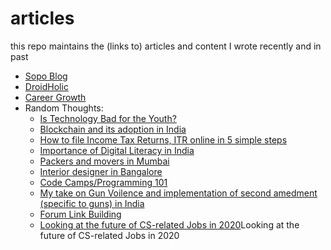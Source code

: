 # articles
this repo maintains the (links to) articles and content I wrote recently and in past

- [Sopo Blog](http://sopo.io/blog)
- [DroidHolic](http://droidholic.com/author/sambhavj)
- [Career Growth](http://crrgrowth.com/author/sambhav/)
- Random Thoughts:
  - [Is Technology Bad for the Youth?](https://docs.google.com/document/d/1RFoIwPYuyKqqIDYfGAV7cnGjxQHUWg5S3NtNlB3qJ6U/edit?usp=sharing)
  - [Blockchain and its adoption in India](https://docs.google.com/document/d/1Z9V9exMzfDWQ-s7EpaaRXYRbaM0w265HfSfw_k6S3Ik/edit?usp=sharing)
  - [How to file Income Tax Returns, ITR online in 5 simple steps](https://docs.google.com/document/d/12peqj1xgWWHIPk51o-dlj9AchF_utUvtPdqDCmvae0Q/edit?usp=sharing)
  - [Importance of Digital Literacy in India](https://docs.google.com/document/d/1MW9bje3CtPLBVxofL833TeKQtqtUeKz6jwbrCielEUc/edit?usp=sharing)
  - [Packers and movers in Mumbai](https://docs.google.com/document/d/1gVdE7AUBV4NNM1Ae54DolQoaQWvMNwNLxkHET8wWgnA/edit?usp=sharing)
  - [Interior designer in Bangalore](https://docs.google.com/document/d/1moYRla79RKHT3MhyX-SOzhTS_XAe1wRFvzVdWUvddqk/edit?usp=sharing)
  - [Code Camps/Programming 101](https://docs.google.com/document/d/1n_VtgkqS6mZLssB69HOKfoftsCx3Ou4VNjwLAmzeuac/edit?usp=sharing)
  - [My take on Gun Voilence and implementation of second amedment (specific to guns) in India](https://docs.google.com/document/d/1uCWoHJ7Q2QX3f7eyrgfhN3n3NcdcLJ0xO4fsgEwDjm0/edit?usp=sharing)
  - [Forum Link Building](https://docs.google.com/document/d/1Fb6g5vK4iNC2tJoZn594LKHDpfffNrC5YeUoXbNerbE/edit?usp=sharing)
  - [Looking at the future of CS-related Jobs in 2020](https://docs.google.com/document/d/1a-9GnmSPH2NlO7PcqJILK76gyuRrXJyxKzpneHtaddw/edit?usp=sharing)Looking at the future of CS-related Jobs in 2020
